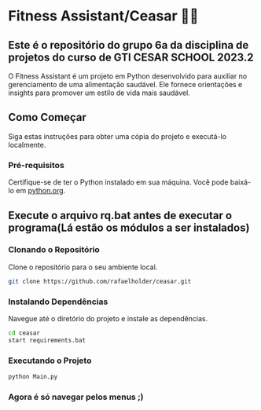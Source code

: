 # Fitness Assistant/Ceasar 🥗🍫
## Este é o repositório do grupo 6a da disciplina de projetos do curso de GTI CESAR SCHOOL 2023.2

O Fitness Assistant é um projeto em Python desenvolvido para auxiliar no gerenciamento de uma alimentação saudável. Ele fornece orientações e insights para promover um estilo de vida mais saudável.

## Como Começar

Siga estas instruções para obter uma cópia do projeto e executá-lo localmente.

### Pré-requisitos

Certifique-se de ter o Python instalado em sua máquina. Você pode baixá-lo em [python.org](https://www.python.org/).
## Execute o arquivo rq.bat antes de executar o programa(Lá estão os módulos a ser instalados)

### Clonando o Repositório

Clone o repositório para o seu ambiente local.

```bash
git clone https://github.com/rafaelholder/ceasar.git
```
### Instalando Dependências

Navegue até o diretório do projeto e instale as dependências.

```bash
cd ceasar
start requirements.bat
```

### Executando o Projeto

```bash
python Main.py
```

### Agora é só navegar pelos menus ;) 


